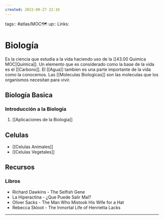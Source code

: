 ```yaml
---
created: 2022-08-27 22:16
---
```

tags:: #atlas/MOC🗺 
up:: 
Links: 
# Biología
Es la ciencia que estudia a la vida haciendo uso de la [[43.00 Quimica MOC|Quimica]]. Un elemento que es considerado como la base de la vida es el [[Carbono]]. El [[Agua]] tambien es una parte importante de la vida como la conocemos. Las [[Moleculas Biologicas]] son las moleculas que los organismos necesitan para vivir.

## Biología Basica
### Introducción a la Biología
1. [[Aplicaciones de la Biologia]]

## Celulas
- [[Celulas Animales]]
- [[Celulas Vegetales]]

## Recursos
### Libros
- Richard Dawkins - The Selfish Gene
- La Hiperactina - ¿Que Puede Salir Mal? 
- Oliver Sacks - The Man Who Mistook His Wife for a Hat 
- Rebecca Skloot - The Inmortal Life of Henrietta Lacks
___
